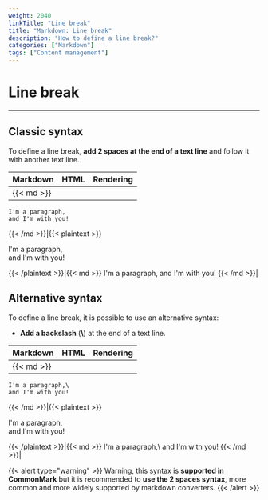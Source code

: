 ```yaml
---
weight: 2040
linkTitle: "Line break"
title: "Markdown: Line break"
description: "How to define a line break?"
categories: ["Markdown"]
tags: ["Content management"]
---
```


# Line break
---

## Classic syntax

To define a line break, **add 2 spaces at the end of a text line** and follow it with another text line.

| Markdown | HTML | Rendering |
| -------- | ---- | --------- |
|{{< md >}}
```
I'm a paragraph,  
and I'm with you!
```
{{< /md >}}|{{< plaintext >}}
<p>I'm a paragraph,<br>
and I'm with you!</p>
{{< /plaintext >}}|{{< md >}}
I'm a paragraph,  
and I'm with you!
{{< /md >}}|

## Alternative syntax

To define a line break, it is possible to use an alternative syntax:

* **Add a backslash** (**\\**) at the end of a text line.

| Markdown | HTML | Rendering |
| -------- | ---- | --------- |
|{{< md >}}
```
I'm a paragraph,\
and I'm with you!
```
{{< /md >}}|{{< plaintext >}}
<p>I'm a paragraph,<br>
and I'm with you!</p>
{{< /plaintext >}}|{{< md >}}
I'm a paragraph,\
and I'm with you!
{{< /md >}}|

{{< alert type="warning" >}}
Warning, this syntax is **supported in CommonMark** but it is recommended to **use the 2 spaces syntax**, more common and more widely supported by markdown converters.
{{< /alert >}}
